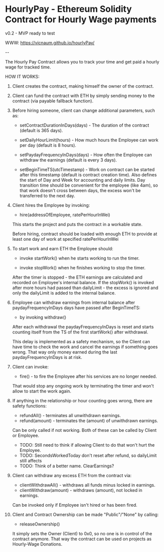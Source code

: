# HourlyPay - Ethereum Solidity Contract for Hourly Wage payments
v0.2 - MVP ready to test

WWW: https://vicnaum.github.io/hourlyPay/

--

The Hourly Pay Contract allows you to track your time and get paid a hourly wage for tracked time.

 HOW IT WORKS:

  1. Client creates the contract, making himself the owner of the contract.

  2. Client can fund the contract with ETH by simply sending money to the contract (via payable fallback function).

  3. Before hiring someone, client can change additional parameters, such as:

      - setContractDurationInDays(days) - The duration of the contract (default is 365 days).

      - setDailyHourLimit(hours) - How much hours the Employee can work per day (default is 8 hours).

      - setPaydayFrequencyInDays(days) - How often the Employee can withdraw the earnings (default is every 3 days).

      - setBeginTimeTS(utcTimestamp) - Work on contract can be started after this timestamp (default is contract creation time).
                                       Also defines the start of Day and Week for accounting and daily limits.
                                       Day transition time should be convenient for the employee (like 4am), so that work doesn't cross between days, the excess won't be transferred to the next day.

  4. Client hires the Employee by invoking:
  
      - hire(addressOfEmployee, ratePerHourInWei)
      
     This starts the project and puts the contract in a workable state.
     
     Before hiring, contract should be loaded with enough ETH to provide at least one day of work at specified ratePerHourInWei
 
  5. To start work and earn ETH the Employee should:

      - invoke startWork() when he starts working to run the timer.

      - invoke stopWork() when he finishes working to stop the timer.

     After the timer is stopped - the ETH earnings are calculated and recorded on Employee's internal balance.
     If the stopWork() is invoked after more hours had passed than dailyLimit - the excess is ignored and only the dailyLimit is added to the internal balance.

  6. Employee can withdraw earnings from internal balance after paydayFrequencyInDays days have passed after BeginTimeTS:
  
      - by invoking withdraw()

     After each withdrawal the paydayFrequencyInDays is reset and starts counting itself from the TS of the first startWork() after withdrawal.

     This delay is implemented as a safety mechanism, so the Client can have time to check the work and cancel the earnings if something goes wrong.
     That way only money earned during the last paydayFrequencyInDays is at risk.

  7. Client can invoke:
      - fire() - to fire the Employee after his services are no longer needed.
    
     That would stop any ongoing work by terminating the timer and won't allow to start the work again.

  8. If anything in the relationship or hour counting goes wrong, there are safety functions:
  
      - refundAll() - terminates all unwithdrawn earnings.
      - refund(amount) - terminates the (amount) of unwithdrawn earnings.
      
     Can be only called if not working. Both of these can be called by Client or Employee.
     
      * TODO: Still need to think if allowing Client to do that won't hurt the Employee.
      * TODO: SecondsWorkedToday don't reset after refund, so dailyLimit still affects
      * TODO: Think of a better name. ClearEarnings?

  9. Client can withdraw any excess ETH from the contract via:
  
      - clientWithdrawAll() - withdraws all funds minus locked in earnings.
      - clientWithdraw(amount) - withdraws (amount), not locked in earnings.
      
     Can be invoked only if Employee isn't hired or has been fired.

 10. Client and Contract Ownership can be made "Public"/"None" by calling:
 
      - releaseOwnership()
      
     It simply sets the Owner (Client) to 0x0, so no one is in control of the contract anymore.
     That way the contract can be used on projects as Hourly-Wage Donations.
